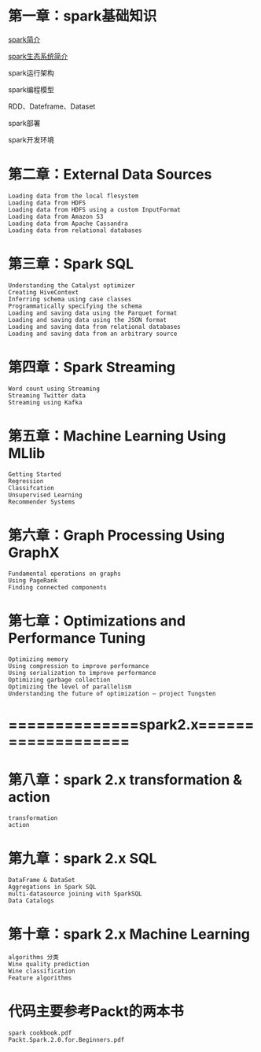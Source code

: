 # 第一章：spark基础知识

   [spark简介](https://github.com/jimmy-src/spark-learning/blob/master/%E7%AC%AC%E4%B8%80%E7%AB%A0%EF%BC%9Aspark%E5%9F%BA%E7%A1%80%E7%9F%A5%E8%AF%86/spark%E7%AE%80%E4%BB%8B.md)
   
   [spark生态系统简介](https://github.com/jimmy-src/spark-learning/blob/master/%E7%AC%AC%E4%B8%80%E7%AB%A0%EF%BC%9Aspark%E5%9F%BA%E7%A1%80%E7%9F%A5%E8%AF%86/spark%E7%94%9F%E6%80%81%E7%B3%BB%E7%BB%9F%E7%AE%80%E4%BB%8B.md)
   
   spark运行架构
   
   spark编程模型
   
   RDD、Dateframe、Dataset
   
   spark部署
   
   spark开发环境

# 第二章：External Data Sources

    Loading data from the local flesystem 
    Loading data from HDFS 
    Loading data from HDFS using a custom InputFormat 
    Loading data from Amazon S3 
    Loading data from Apache Cassandra 
    Loading data from relational databases 
    
# 第三章：Spark SQL

    Understanding the Catalyst optimizer 
    Creating HiveContext 
    Inferring schema using case classes 
    Programmatically specifying the schema 
    Loading and saving data using the Parquet format 
    Loading and saving data using the JSON format 
    Loading and saving data from relational databases 
    Loading and saving data from an arbitrary source 
    
# 第四章：Spark Streaming

    Word count using Streaming 
    Streaming Twitter data 
    Streaming using Kafka
    
# 第五章：Machine Learning Using MLlib

    Getting Started
    Regression
    Classifcation
    Unsupervised Learning
    Recommender Systems
    
# 第六章：Graph Processing Using GraphX

    Fundamental operations on graphs 
    Using PageRank 
    Finding connected components
    
# 第七章：Optimizations and Performance Tuning

    Optimizing memory 
    Using compression to improve performance 
    Using serialization to improve performance 
    Optimizing garbage collection 
    Optimizing the level of parallelism 
    Understanding the future of optimization – project Tungsten
    
# ==============spark2.x===================
 
# 第八章：spark 2.x transformation & action

    transformation
    action

# 第九章：spark 2.x SQL

    DataFrame & DataSet
    Aggregations in Spark SQL
    multi-datasource joining with SparkSQL
    Data Catalogs
    
# 第十章：spark 2.x Machine Learning

    algorithms 分类
    Wine quality prediction
    Wine classification
    Feature algorithms
    
    

# 代码主要参考Packt的两本书

    spark cookbook.pdf
    Packt.Spark.2.0.for.Beginners.pdf
    

